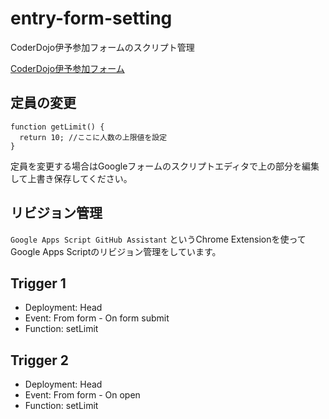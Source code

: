 # entry-form-setting
CoderDojo伊予参加フォームのスクリプト管理

[CoderDojo伊予参加フォーム](https://docs.google.com/forms/d/e/1FAIpQLSdKf20o_BpJunKSMxZfA5nNaE4huV7dpSvMkxQlS1N2e9R9mA/viewform?usp=sf_link)

## 定員の変更

```
function getLimit() {
  return 10; //ここに人数の上限値を設定
}
```

定員を変更する場合はGoogleフォームのスクリプトエディタで上の部分を編集して上書き保存してください。

## リビジョン管理
`Google Apps Script GitHub Assistant`
というChrome Extensionを使ってGoogle Apps Scriptのリビジョン管理をしています。

## Trigger 1
- Deployment: Head
- Event: From form - On form submit
- Function: setLimit

## Trigger 2
- Deployment: Head
- Event: From form - On open
- Function: setLimit
